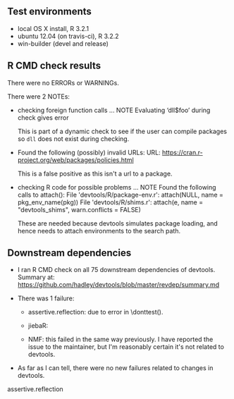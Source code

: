 ## Test environments
* local OS X install, R 3.2.1
* ubuntu 12.04 (on travis-ci), R 3.2.2
* win-builder (devel and release)

## R CMD check results
There were no ERRORs or WARNINGs. 

There were 2 NOTEs:

* checking foreign function calls ... NOTE
  Evaluating ‘dll$foo’ during check gives error
  
  This is part of a dynamic check to see if the user can compile packages
  so `dll` does not exist during checking.

* Found the following (possibly) invalid URLs: 
  URL: https://cran.r-project.org/web/packages/policies.html
  
  This is a false positive as this isn't a url to a package.

* checking R code for possible problems ... NOTE
  Found the following calls to attach():
    File 'devtools/R/package-env.r':
      attach(NULL, name = pkg_env_name(pkg))
    File 'devtools/R/shims.r':
      attach(e, name = "devtools_shims", warn.conflicts = FALSE)

  These are needed because devtools simulates package loading, and hence
  needs to attach environments to the search path.

## Downstream dependencies

* I ran R CMD check on all 75 downstream dependencies of devtools.
  Summary at: https://github.com/hadley/devtools/blob/master/revdep/summary.md

* There was 1 failure: 

  * assertive.reflection: due to error in \donttest().
  * jiebaR: 
  
  * NMF: this failed in the same way previously. I have reported the issue
    to the maintainer, but I'm reasonably certain it's not related to devtools.

* As far as I can tell, there were no new failures related to changes in 
  devtools.

assertive.reflection
